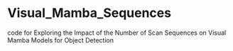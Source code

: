 # Visual_Mamba_Sequences
code for Exploring the Impact of the Number of Scan Sequences on Visual Mamba Models for Object Detection

